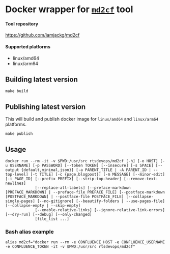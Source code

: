 # Docker wrapper for [`md2cf`](https://github.com/iamjackg/md2cf) tool

#### Tool repository

https://github.com/iamjackg/md2cf

#### Supported platforms

* linux/amd64
* linux/arm64

## Building latest version

```shell
make build
```

## Publishing latest version

This will build and publish docker image for `linux/amd64` and `linux/arm64` platforms.

```shell
make publish
```

## Usage

```shell
docker run --rm -it -v $PWD:/usr/src rtsdevops/md2cf [-h] [-o HOST] [-u USERNAME] [-p PASSWORD] [--token TOKEN] [--insecure] [-s SPACE] [--output {default,minimal,json}] [-a PARENT_TITLE | -A PARENT_ID | --top-level] [-t TITLE] [-c {page,blogpost}] [-m MESSAGE] [--minor-edit] [-i PAGE_ID] [--prefix PREFIX] [--strip-top-header] [--remove-text-newlines]
             [--replace-all-labels] [--preface-markdown [PREFACE_MARKDOWN] | --preface-file PREFACE_FILE] [--postface-markdown [POSTFACE_MARKDOWN] | --postface-file POSTFACE_FILE] [--collapse-single-pages] [--no-gitignore] [--beautify-folders | --use-pages-file] [--collapse-empty | --skip-empty]
             [--enable-relative-links] [--ignore-relative-link-errors] [--dry-run] [--debug] [--only-changed]
             [file_list ...]
```

### Bash alias example

```shell
alias md2cf="docker run --rm -e CONFLUENCE_HOST -e CONFLUENCE_USERNAME -e CONFLUENCE_TOKEN -it -v $PWD:/usr/src rtsdevops/md2cf"
```
